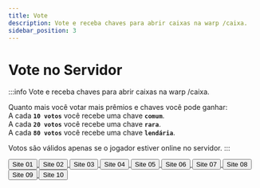 ```yaml
---
title: Vote
description: Vote e receba chaves para abrir caixas na warp /caixa.
sidebar_position: 3
---
```


# Vote no Servidor

:::info Vote e receba chaves para abrir caixas na warp /caixa.

Quanto mais você votar mais prêmios e chaves você pode ganhar:  
A cada **`10 votos`** você recebe uma chave **`comum`**.  
A cada **`20 votos`** você recebe uma chave **`rara`**.  
A cada **`80 votos`** você recebe uma chave **`lendária`**.

Votos são válidos apenas se o jogador estiver online no servidor.
:::

<div>
  <a href="https://minecraft-mp.com/server/225174/vote">
    <button class="button button--lg button--primary shadow--tl" style={{margin: 10}}>Site 01</button>
  </a>
  <a href="https://www.planetminecraft.com/server/armageddon-server/vote">
    <button class="button button--lg button--primary shadow--tl" style={{margin: 10}}>Site 02</button>
  </a>
  <a href="https://minecraft-server-list.com/server/441552/vote">
    <button class="button button--lg button--primary shadow--tl" style={{margin: 10}}>Site 03</button>
  </a>
  <a href="https://topg.org/Minecraft/in-515193">
    <button class="button button--lg button--primary shadow--tl" style={{margin: 10}}>Site 04</button>
  </a>
  <a href="https://minecraftservers.org/vote/554608">
    <button class="button button--lg button--primary shadow--tl" style={{margin: 10}}>Site 05</button>
  </a>
  <a href="https://topminecraftservers.org/vote/6030">
    <button class="button button--lg button--primary shadow--tl" style={{margin: 10}}>Site 06</button>
  </a>
  <a href="https://mccommunity.net/server/127-Armageddon+Server/vote">
    <button class="button button--lg button--primary shadow--tl" style={{margin: 10}}>Site 07</button>
  </a>
  <a href="https://minecraft-server.net/vote/ArmaMC">
    <button class="button button--lg button--primary shadow--tl" style={{margin: 10}}>Site 08</button>
  </a>
  <a href="https://minecraft.buzz/vote/5241">
    <button class="button button--lg button--primary shadow--tl" style={{margin: 10}}>Site 09</button>
  </a>
  <a href="https://servers-minecraft.net/server-armageddon-server.1115/">
    <button class="button button--lg button--primary shadow--tl" style={{margin: 10}}>Site 10</button>
  </a>
</div>